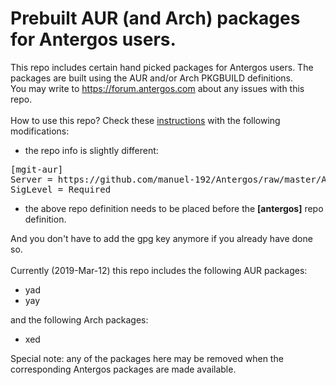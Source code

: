 # Prebuilt AUR (and Arch) packages for Antergos users.

This repo includes certain hand picked packages for Antergos users. The packages are built using the AUR and/or Arch PKGBUILD definitions.
<br>
You may write to https://forum.antergos.com about any issues with this repo.
<br><br>
How to use this repo? Check these [instructions](https://github.com/manuel-192/Antergos/blob/master/Antergos-packages/README.md)
with the following modifications:
- the repo info is slightly different:
<pre>
[mgit-aur]
Server = https://github.com/manuel-192/Antergos/raw/master/Antergos-packages-aur
SigLevel = Required
</pre>
- the above repo definition needs to be placed before the <b>[antergos]</b> repo definition.

And you don't have to add the gpg key anymore if you already have done so.
<br><br>
Currently (2019-Mar-12) this repo includes the following AUR packages:
- yad
- yay

and the following Arch packages:
- xed

Special note: any of the packages here may be removed when the corresponding Antergos packages are made available.
